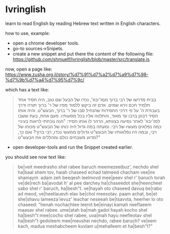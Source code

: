 # Ivringlish
learn to read English by reading Hebrew text written in English characters.

how to use, example:

- open a chrome developer tools.
- go-to sources->Snipets.
- create a new snippet and put there the content of the following file:
https://github.com/shmuelf/Ivringlish/blob/master/src/translate.js

now, open a page like:
https://www.zusha.org.il/story/%d7%91%d7%a2%d7%a9%d7%98-%d7%9b%d7%a4%d7%95%d7%9c/

which has a text like:
> בבית מדרשו של רבי ברוך ממֶז'יבּוּז', נכדו של הבעל שם טוב, היה חסיד אחד תלמיד חכם וירא שמים. אדם זה ביקש ללמוד מפיו של ר' ברוך תורה ודרך בעבודת ה' על פי דרכי החסידות שהנחיל סבו של ר' ברוך, הבעש"ט. והיה אותו חסיד דבוק ברבו עד מאוד, והתלווה אליו בכל מסעותיו.
> פעם אחת, בעת ששבו למז'יבוז' לאחר נסיעה בצוותא, הרהר לו אותו חסיד: "הנה נוכחתי לראות בעיניי כמה נפלאים מעשיו של רבי. ומעתה במה גדול היה כוחו של הבעש"ט מכוחו של רבי, ובמה היו נפלאותיו של הבעש"ט גדולים ממעשי נכדו, רבי ברוך? ואם כך, מדוע משבחים כולם ומהללים את הבעש"ט?"

- open developer-tools and run the Snippet created earlier.

you should see now text like:
> be|veit meedrasho shel rabee baruch meemezeeiֽbuz', nechdo shel ha|baal shem tov, haiah chaseed echad talmeed chacham vee|ire shamaym. adam zeh beeֽqesh leelmovֽd mee|peev shel r' baruch torah ve|de|rech ba|avodat h' al pee darchey ha|chaseedot she|heencheel sabo shel r' baruch, ha|besh"t. ve|hayah oto chaseed davuq be|rabo ad meod, ve|heetlauevֽh elav be|chol meesotav.
> paam achat, be|et she|shׁavu lameeza'ievuz' leachar neseeah be|tsavvֽta, heerher lo oto chaseed: "henah nochachtee leerot be|einayiֽ kamah neeflaeem maasav shel rabee. ume|atah ba|mah gadol hayah kocho shel ha|besh"t mee|cocho shel rabee, uva|mah hayu neefleotav shel ha|besh"t gedoleem mee|meushׂei nechdo, rabee baruch? ve|eem kach, madua meshabcheem kuvֽlam u|mehalleem et ha|besh"t?"
